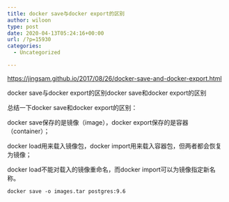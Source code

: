 ```yaml
---
title: docker save与docker export的区别
author: wiloon
type: post
date: 2020-04-13T05:24:16+00:00
url: /?p=15930
categories:
  - Uncategorized

---
```

https://jingsam.github.io/2017/08/26/docker-save-and-docker-export.html

docker save与docker export的区别docker save和docker export的区别
  
总结一下docker save和docker export的区别：

docker save保存的是镜像（image），docker export保存的是容器（container）；
  
docker load用来载入镜像包，docker import用来载入容器包，但两者都会恢复为镜像；
  
docker load不能对载入的镜像重命名，而docker import可以为镜像指定新名称。

<pre><code class="language-bash line-numbers">docker save -o images.tar postgres:9.6
</code></pre>